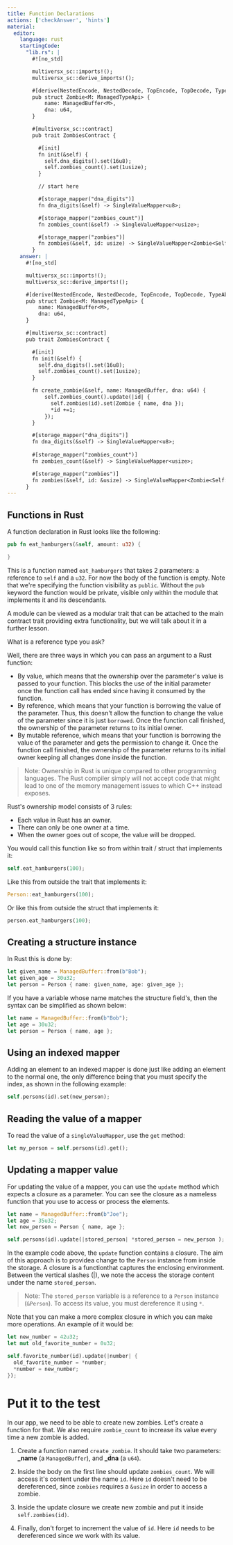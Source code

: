 ```yaml
---
title: Function Declarations
actions: ['checkAnswer', 'hints']
material:
  editor:
    language: rust
    startingCode:
      "lib.rs": |
        #![no_std]

        multiversx_sc::imports!();
        multiversx_sc::derive_imports!();

        #[derive(NestedEncode, NestedDecode, TopEncode, TopDecode, TypeAbi)]
        pub struct Zombie<M: ManagedTypeApi> {
            name: ManagedBuffer<M>,
            dna: u64,
        }

        #[multiversx_sc::contract]
        pub trait ZombiesContract {

          #[init]
          fn init(&self) {
            self.dna_digits().set(16u8);
            self.zombies_count().set(1usize);
          }

          // start here

          #[storage_mapper("dna_digits")]
          fn dna_digits(&self) -> SingleValueMapper<u8>;

          #[storage_mapper("zombies_count")]
          fn zombies_count(&self) -> SingleValueMapper<usize>;

          #[storage_mapper("zombies")]
          fn zombies(&self, id: usize) -> SingleValueMapper<Zombie<Self::Api>>;
        }
    answer: |
      #![no_std]

      multiversx_sc::imports!();
      multiversx_sc::derive_imports!();

      #[derive(NestedEncode, NestedDecode, TopEncode, TopDecode, TypeAbi)]
      pub struct Zombie<M: ManagedTypeApi> {
          name: ManagedBuffer<M>,
          dna: u64,
      }

      #[multiversx_sc::contract]
      pub trait ZombiesContract {

        #[init]
        fn init(&self) {
          self.dna_digits().set(16u8);
          self.zombies_count().set(1usize);
        }

        fn create_zombie(&self, name: ManagedBuffer, dna: u64) {
            self.zombies_count().update(|id| {
              self.zombies(id).set(Zombie { name, dna });
              *id +=1;
            });
        }

        #[storage_mapper("dna_digits")]
        fn dna_digits(&self) -> SingleValueMapper<u8>;
        
        #[storage_mapper("zombies_count")]
        fn zombies_count(&self) -> SingleValueMapper<usize>;

        #[storage_mapper("zombies")]
        fn zombies(&self, id: &usize) -> SingleValueMapper<Zombie<Self::Api>>;
      }
---
```


## Functions in Rust

A function declaration in Rust looks like the following:

```rust
pub fn eat_hamburgers(&self, amount: u32) {

}
```

This is a function named `eat_hamburgers` that takes 2 parameters: a reference to `self` and a `u32`. For now the body of the function is empty. Note that we're specifying the function visibility as `public`. Without the `pub` keyword the function would be private, visible only within the module that implements it and its descendants. 

A module can be viewed as a modular trait that can be attached to the main contract trait providing extra functionality, but we will talk about it in a further lesson.

What is a reference type you ask?
 
Well, there are three ways in which you can pass an argument to a Rust function:

 * By value, which means that the ownership over the parameter's value is passed to your function. This blocks the use of the initial parameter once the function call has ended since having it consumed by the function.
 * By reference, which means that your function is borrowing the value of the parameter. Thus, this doesn't allow the function to change the value of the parameter since it is just `borrowed`. Once the function call finished, the ownership of the parameter returns to its initial owner.
 * By mutable reference, which means that your function is borrowing the value of the parameter and gets the permission to change it. Once the function call finished, the ownership of the parameter returns to its initial owner keeping all changes done inside the function.

> Note: Ownership in Rust is unique compared to other programming languages. The Rust compiler simply will not accept code that might lead to one of the memory management issues to which C++ instead exposes.

Rust's ownership model consists of 3 rules:
  * Each value in Rust has an owner.
  * There can only be one owner at a time.
  * When the owner goes out of scope, the value will be dropped.

You would call this function like so from within trait / struct that implements it:

```rust
self.eat_hamburgers(100);
```

Like this from outside the trait that implements it:

```rust
Person::eat_hamburgers(100);
```

Or like this from outside the struct that implements it:

```rust
person.eat_hamburgers(100);
```

## Creating a structure instance

In Rust this is done by:

```rust
let given_name = ManagedBuffer::from(b"Bob");
let given_age = 30u32;
let person = Person { name: given_name, age: given_age };
```

If you have a variable whose name matches the structure field's, then the syntax can be simplified as shown below:


```rust
let name = ManagedBuffer::from(b"Bob");
let age = 30u32;
let person = Person { name, age };
```
## Using an indexed mapper

Adding an element to an indexed mapper is done just like adding an element to the normal one, the only difference being that you must specify the index, as shown in the following example:


```rust
self.persons(id).set(new_person);

```
## Reading the value of a mapper

To read the value of a `singleValueMapper`, use  the `get` method:


```rust
let my_person = self.persons(id).get();

```
## Updating a mapper value

For updating the value of a mapper,  you can use the `update` method which expects a closure as a parameter. You can see the closure as a nameless function that you use to access or process the elements.

```rust
let name = ManagedBuffer::from(b"Joe");
let age = 35u32;
let new_person = Person { name, age };

self.persons(id).update(|stored_person| *stored_person = new_person );
```
In the example code above, the `update` function contains a closure. The aim of this approach is to providea change to the `Person` instance from inside the storage. A closure is a functionthat captures the enclosing environment. Between the vertical slashes (|), we note the access the storage content under the name `stored_person`.

> Note: The `stored_person` variable is a reference to a `Person` instance (`&Person`). To access its value, you must dereference it using `*`.

Note that you can make a more complex closure in which you can make more operations. An example of it would be:

```rust
let new_number = 42u32;
let mut old_favorite_number = 0u32;

self.favorite_number(id).update(|number| { 
  old_favorite_number = *number;
  *number = new_number;
});
```

# Put it to the test

In our app, we need to be able to create new zombies. Let's create a function for that.
We also require `zombie_count` to increase its value every time a new zombie is added. 
1. Create a function named `create_zombie`. It should take two parameters: **\_name** (a `ManagedBuffer`), and **\_dna** (a `u64`).

2. Inside the body on the first line should update `zombies_count`. We will access it's content under the name `id`. Here `id` doesn't need to be dereferenced, since `zombies` requires a `&usize` in order to access a zombie.
  
3. Inside the update closure we create new zombie and put it inside `self.zombies(id)`.

4. Finally, don't forget to increment the value of `id`. Here `id` needs to be dereferenced since we work with its value.

